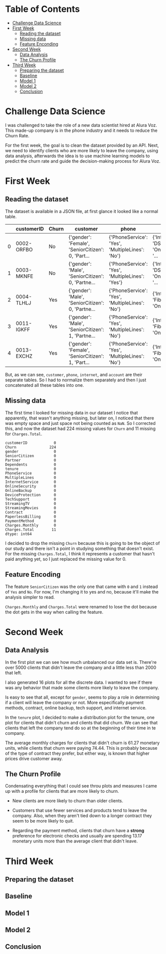 # Table of Contents
- [Challenge Data Science](#challenge-data-science)
- [First Week](#first-week)
  * [Reading the dataset](#reading-the-dataset)
  * [Missing data](#missing-data)
  * [Feature Enconding](#feature-enconding)
- [Second Week](#second-week)
  * [Data Analysis](#data-analysis)
  * [The Churn Profile](#the-churn-profile)
- [Third Week](#third-week)
  * [Preparing the dataset](#preparing-the-dataset)
  * [Baseline](#baseline)
  * [Model 1](#model-1)
  * [Model 2](#model-2)
  * [Conclusion](#conclusion)

# Challenge Data Science

I was challenged to take the role of a new data scientist hired at Alura Voz. This made-up company is in the phone industry and it needs to reduce the Churn Rate.

For the first week, the goal is to clean the dataset provided by an API. Next, we need to identify clients who are more likely to leave the company, using data analysis, afterwards the idea is to use machine learning models to predict the churn rate and guide the decision-making process for Alura Voz.

# First Week

## Reading the dataset

The dataset is available in a JSON file, at first glance it looked like a normal table.

|  | customerID | Churn | customer | phone | internet | account |
|---|---|---|---|---|---|---|
| 0 | 0002-ORFBO | No | {'gender': 'Female', 'SeniorCitizen': 0, 'Part... | {'PhoneService': 'Yes', 'MultipleLines': 'No'} | {'InternetService': 'DSL', 'OnlineSecurity': '... | {'Contract': 'One year', 'PaperlessBilling': '... |
| 1 | 0003-MKNFE | No | {'gender': 'Male', 'SeniorCitizen': 0, 'Partne... | {'PhoneService': 'Yes', 'MultipleLines': 'Yes'} | {'InternetService': 'DSL', 'OnlineSecurity': '... | {'Contract': 'Month-to-month', 'PaperlessBilli... |
| 2 | 0004-TLHLJ | Yes | {'gender': 'Male', 'SeniorCitizen': 0, 'Partne... | {'PhoneService': 'Yes', 'MultipleLines': 'No'} | {'InternetService': 'Fiber optic', 'OnlineSecu... | {'Contract': 'Month-to-month', 'PaperlessBilli... |
| 3 | 0011-IGKFF | Yes | {'gender': 'Male', 'SeniorCitizen': 1, 'Partne... | {'PhoneService': 'Yes', 'MultipleLines': 'No'} | {'InternetService': 'Fiber optic', 'OnlineSecu... | {'Contract': 'Month-to-month', 'PaperlessBilli... |
| 4 | 0013-EXCHZ | Yes | {'gender': 'Female', 'SeniorCitizen': 1, 'Part... | {'PhoneService': 'Yes', 'MultipleLines': 'No'} | {'InternetService': 'Fiber optic', 'OnlineSecu... | {'Contract': 'Month-to-month', 'PaperlessBilli... |

But, as we can see, `customer`, `phone`, `internet`, and `account` are their separate tables. So I had to normalize them separately and then I just concatenated all these tables into one.

## Missing data

The first time I looked for missing data in our dataset I notice that apparently, that wasn't anything missing, but later on, I noticed that there was empty space and just space not being counted as `NaN`. So I corrected this, and now the dataset had 224 missing values for `Churn` and 11 missing for `Charges.Total`.

```
customerID            0
Churn               224
gender                0
SeniorCitizen         0
Partner               0
Dependents            0
tenure                0
PhoneService          0
MultipleLines         0
InternetService       0
OnlineSecurity        0
OnlineBackup          0
DeviceProtection      0
TechSupport           0
StreamingTV           0
StreamingMovies       0
Contract              0
PaperlessBilling      0
PaymentMethod         0
Charges.Monthly       0
Charges.Total        11
dtype: int64
```

I decided to drop the missing `Churn` because this is going to be the object of our study and there isn't a point in studying something that doesn't exist. For the missing `Charges.Total`, I think it represents a customer that hasn't paid anything yet, so I just replaced the missing value for 0.

## Feature Encoding

The feature `SeniorCitizen` was the only one that came with `0` and `1` instead of `Yes` and `No`. For now, I'm changing it to yes and no, because it'll make the analysis simpler to read.

`Charges.Monthly` and `Charges.Total` were renamed to lose the dot because the dot gets in the way when calling the feature.

# Second Week

## Data Analysis

In the first plot we can see how much unbalanced our data set is. There're over 5000 clients that didn't leave the company and a little less than 2000 that left.

<!---
![bar plot with two bars, the first one is for 'no' and the second is for 'yes', the first bar is over 5000 count and the second one is around 2000]()
--->

I also generated 16 plots for all the discrete data. I wanted to see if there was any behavior that made some clients more likely to leave the company.

Is easy to see that all, except for `gender`, seems to play a role in determining if a client will leave the company or not. More especifically payment methods, contract, online backup, tech support, and internet service.

<!---
![there are 16 bar plots in the image showing how each feature is correlated with the churn rate]()
--->

In the `tenure` plot, I decided to make a distribution plot for the tenure, one plot for clients that didn't churn and clients that did churn. We can see that clients that left the company tend do so at the beginning of their time in te company.

<!---
![there two plots side-by-side, in the first one the title is 'Churn = No' the data is along the tenure line and is in a U shape. the second plot has the title 'Churn = Yes' and starts high and drops fast along the tenure line]()
---> 

The average monthly charges for clients that didn't churn is 61.27 monetary units, while clients that churn were paying 74.44. This is probably because of the type of contract they prefer, but either way, is known that higher prices drive customer away.

## The Churn Profile

Condensating everything that I could see throu plots and measures I came up with a profile for clients that are more likely to churn.

- New clients are more likely to churn than older clients.

- Customers that use fewer services and products tend to leave the company. Also, when they aren't tied down to a longer contract they seem to be more likely to quit.

- Regarding the payment method, clients that churn have a **strong** preference for electronic checks and usually are spending 13.17 monetary units more than the average client that didn't leave.

# Third Week

## Preparing the dataset

## Baseline

## Model 1

## Model 2

## Conclusion
